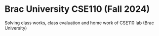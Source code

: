 # Brac University CSE110 (Fall 2024)
Solving class works, class evaluation and home work of CSE110 lab (Brac University)
